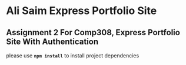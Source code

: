 # Ali Saim Express Portfolio Site

## Assignment 2 For Comp308, Express Portfolio Site With Authentication 

please use **`npm install`** to install project dependencies
